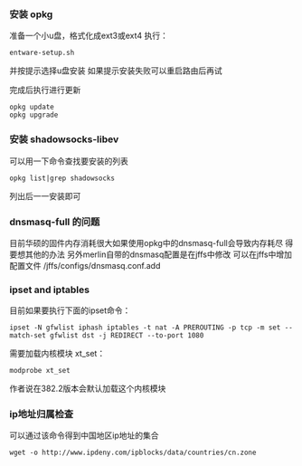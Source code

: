 ### 安装 opkg
准备一个小u盘，格式化成ext3或ext4
执行：
```shell
entware-setup.sh
```
并按提示选择u盘安装
如果提示安装失败可以重启路由后再试

完成后执行进行更新
```shell
opkg update
opkg upgrade
```

### 安装 shadowsocks-libev
可以用一下命令查找要安装的列表
```shell
opkg list|grep shadowsocks
```
列出后一一安装即可

### dnsmasq-full 的问题
目前华硕的固件内存消耗很大如果使用opkg中的dnsmasq-full会导致内存耗尽
得要想其他的办法
另外merlin自带的dnsmasq配置是在jffs中修改
可以在jffs中增加配置文件
/jffs/configs/dnsmasq.conf.add

### ipset and iptables
目前如果要执行下面的ipset命令：
```shell
ipset -N gfwlist iphash iptables -t nat -A PREROUTING -p tcp -m set --match-set gfwlist dst -j REDIRECT --to-port 1080
```
需要加载内核模块 xt_set：
```shell
modprobe xt_set
```
作者说在382.2版本会默认加载这个内核模块


### ip地址归属检查
可以通过该命令得到中国地区ip地址的集合
```
wget -o http://www.ipdeny.com/ipblocks/data/countries/cn.zone
```
